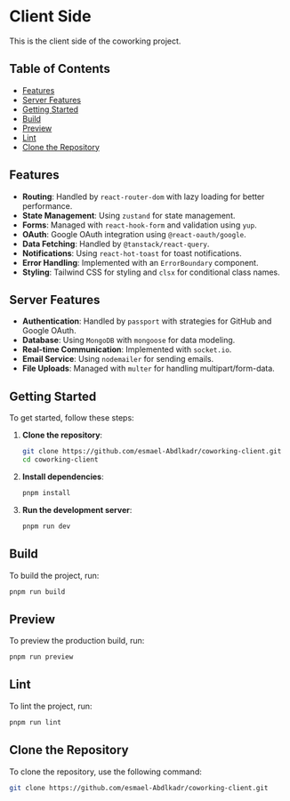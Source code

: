 # Client Side

This is the client side of the coworking project.

## Table of Contents

- [Features](#features)
- [Server Features](#server-features)
- [Getting Started](#getting-started)
- [Build](#build)
- [Preview](#preview)
- [Lint](#lint)
- [Clone the Repository](#clone-the-repository)

## Features

- **Routing**: Handled by `react-router-dom` with lazy loading for better performance.
- **State Management**: Using `zustand` for state management.
- **Forms**: Managed with `react-hook-form` and validation using `yup`.
- **OAuth**: Google OAuth integration using `@react-oauth/google`.
- **Data Fetching**: Handled by `@tanstack/react-query`.
- **Notifications**: Using `react-hot-toast` for toast notifications.
- **Error Handling**: Implemented with an `ErrorBoundary` component.
- **Styling**: Tailwind CSS for styling and `clsx` for conditional class names.

## Server Features

- **Authentication**: Handled by `passport` with strategies for GitHub and Google OAuth.
- **Database**: Using `MongoDB` with `mongoose` for data modeling.
- **Real-time Communication**: Implemented with `socket.io`.
- **Email Service**: Using `nodemailer` for sending emails.
- **File Uploads**: Managed with `multer` for handling multipart/form-data.

## Getting Started

To get started, follow these steps:

1. **Clone the repository**:

   ```bash
   git clone https://github.com/esmael-Abdlkadr/coworking-client.git
   cd coworking-client
   ```

2. **Install dependencies**:

   ```bash
   pnpm install
   ```

3. **Run the development server**:
   ```bash
   pnpm run dev
   ```

## Build

To build the project, run:

```bash
pnpm run build
```

## Preview

To preview the production build, run:

```bash
pnpm run preview
```

## Lint

To lint the project, run:

```bash
pnpm run lint
```

## Clone the Repository

To clone the repository, use the following command:

```bash
git clone https://github.com/esmael-Abdlkadr/coworking-client.git
```
